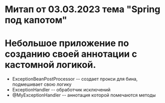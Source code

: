 # Митап от 03.03.2023 тема "Spring под капотом"
# Небольшое приложение по созданию своей аннотации с кастомной логикой.

* ExceptionBeanPostProcessor -- создает прокси для бина, подмешивает свою логику
* ExceptionHandler -- обработчик исключений
* @MyExceptionHandler -- аннотация которой помечаются методы

